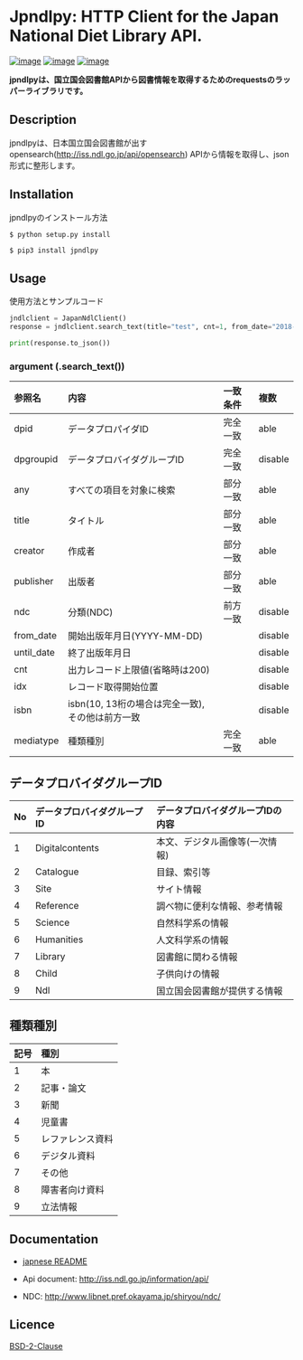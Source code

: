 Jpndlpy: HTTP Client for the Japan National Diet Library API.
========
[![image](https://img.shields.io/pypi/v/jpndlpy.svg)](https://pypi.org/project/jpndlpy/)
[![image](https://img.shields.io/pypi/l/jpndlpy.svg)](https://pypi.org/project/jpndlpy/)
[![image](https://img.shields.io/pypi/pyversions/jpndlpy.svg)](https://pypi.org/project/jpndlpy/)

**jpndlpyは、国立国会図書館APIから図書情報を取得するためのrequestsのラッパーライブラリです。**


Description
------------

jpndlpyは、日本国立国会図書館が出すopensearch(http://iss.ndl.go.jp/api/opensearch) APIから情報を取得し、json形式に整形します。

Installation
------------

jpndlpyのインストール方法

``` {.sourceCode .bash}
$ python setup.py install
```

```bash
$ pip3 install jpndlpy
```

Usage
------------

使用方法とサンプルコード

``` python
jndlclient = JapanNdlClient()
response = jndlclient.search_text(title="test", cnt=1, from_date="2018-1-22")

print(response.to_json())
```

### argument (.search_text())

|参照名     |内容                                            |一致条件|複数   |
|:----------|:-----------------------------------------------|:-------|:------|
|dpid       |データプロパイダID                              |完全一致|able   |
|dpgroupid  |データプロバイダグループID                      |完全一致|disable|
|any        |すべての項目を対象に検索                        |部分一致|able   |
|title      |タイトル                                        |部分一致|able   |
|creator    |作成者                                          |部分一致|able   |
|publisher  |出版者                                          |部分一致|able   |
|ndc        |分類(NDC)                                       |前方一致|disable|
|from_date  |開始出版年月日(YYYY-MM-DD)                      |        |disable|
|until_date |終了出版年月日                                  |        |disable|
|cnt        |出力レコード上限値(省略時は200)                 |        |disable|
|idx        |レコード取得開始位置                            |        |disable|
|isbn       |isbn(10, 13桁の場合は完全一致), その他は前方一致|        |disable|
|mediatype  |種類種別                                        |完全一致|able   |

## データプロバイダグループID

|No |データプロバイダグループID|データプロバイダグループIDの内容|
|:--|:-------------------------|:-------------------------------|
|1  |Digitalcontents           |本文、デジタル画像等(一次情報)  |
|2  |Catalogue                 |目録、索引等                    |
|3  |Site                      |サイト情報                      |
|4  |Reference                 |調べ物に便利な情報、参考情報    |
|5  |Science                   |自然科学系の情報                |
|6  |Humanities                |人文科学系の情報                |
|7  |Library                   |図書館に関わる情報              |
|8  |Child                     |子供向けの情報                  |
|9  |Ndl                       |国立国会図書館が提供する情報    |

## 種類種別

|記号|種別|
|:---|:---|
|1   |本  |
|2   |記事・論文|
|3   |新聞|
|4   |児童書|
|5   |レファレンス資料|
|6   |デジタル資料|
|7   |その他|
|8   |障害者向け資料|
|9   |立法情報|

Documentation
-------------

- [japnese README](./README.ja.md)


- Api document: http://iss.ndl.go.jp/information/api/
- NDC: http://www.libnet.pref.okayama.jp/shiryou/ndc/


Licence
-------------

[BSD-2-Clause](https://opensource.org/licenses/BSD-2-Clause)
